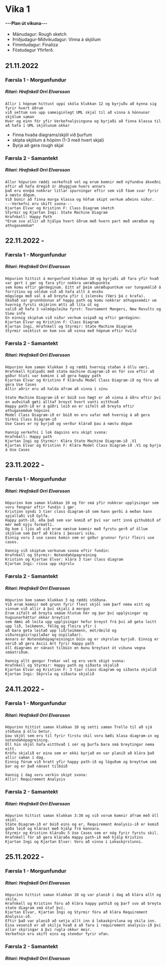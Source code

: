 # Vika 1

#### ---Plan út vikuna---
- Mánudagur: Rough sketch
- Þriðjudagur-Miðvikudagur: Vinna á skjölum
- Fimmtudagur: Finaliza
- Föstudagur Yfirferð.

## 21.11.2022
### Færsla 1 - Morgunfundur
##### Ritari: Hrafnkell Orri Elvarsson
```
Allir í hópnum hittust uppí skóla klukkan 12 og byrjuðu að kynna sig fyrir hvert öðrum
við settum svo upp sameiginlegt UML skjal til að vinna á hönnunar skjölum saman
Hver og einn fór yfir Verkefnalýsinguna og byrjaði að finna klassa til að hafa í UML skjölunum okkar
```
- Finna hvaða diagrams/skjöl við þurfum
- skipta skjölum á hópinn (1-3 með hvert skjal)
- Byrja að gera rough skjal


### Færsla 2 - Samantekt
##### Ritari: Hrafnkell Orri Elvarsson
```
Allur hópurinn ræddi verkefnið vel og erum komnir með nýfundna ákveðni eftir að hafa dregið úr áhyggjum hvers annars
það eru ennþá nokkrar litlar spurningar eftir sem við fáum svar fyrir á næstu dögum.
Við búnir að finna marga klassa og höfum skipt verkum aðeins niður.
---Verkefni eru skift svona---
Kjartan Elvar og Kristinn F: Class Diagram sketch
Styrmir og Kjartan Ingi: State Machine Diagram
Hrafnkell: Happy Path
*Erum svo allir að hjálpa hvert öðrum með hvern part með umræðum og athugasemdum*
```


## 22.11.2022 - 
### Færsla 1 - Morgunfundur
##### Ritari: Hrafnkell Orri Elvarsson
```
Hópurinn hittist á morgunfund klukkan 10 og byrjaði að fara yfir hvað var gert í gær og fara yfir nokkra umræðupunkta
sem komu eftir gærdeginum. Eitt af þeim umræðupuntkum var tungumálið á forritinu og völdum við að hafa allt á ensku 
mögulega með val á að breyta yfir í íslensku (Væri þá c krafa).
Skoðað var grunnhönnun af happy path og komu nokkrar athugasemdir um hvernig fyrsti skjárinn ætti að líta út og 
valið að hafa 3 valmöguleika fyrst: Tournament Mangers, New Results og View info
En einnig skiptum við niður verkum svipað og eftir gærdaginn:
Kjartan Elvar og Kristinn F: Class Diagram
Kjartan Ingi, Hrafnkell og Styrmir: State Machine Diagram
Styrmir veiktist en kom svo að vinna með hópnum eftir hvíld
```

### Færsla 2 - Samantekt
##### Ritari: Hrafnkell Orri Elvarsson
```
Hópurinn kom saman klukkan 3 og ræddi hvernig staðan á öllu væri.
Hrafnkell hjálpaði með state machine diagram-ið en fór svo eftir að góður hluti var kominn í að gera happy path
Kjartan Elvar og Kristinn F kláruðu Model Class Diagram-ið og fóru að gera Use Cases
Allir aðrir eru að halda áfram að vinna í sínu

State Machine Diagram-ið er búið svo hægt er að vinna á öðru eftir því en auðvitað gæti alltaf breyst hvort vanti eitthvað
Happy path-ið er á góðri leið en er sífelt að breyta eftir athugasemdum hópsins
Model Class Diagram-ið er búið en eru vafar með hvernig á að gera Virkni Class Diagram-ið
Use Cases er ný byrjað og verður klárað þau á næstu dögum

Þannig verkefni í lok dagsins eru skipt svona:
Hrafnkell: Happy path
Kjartan Ingi og Styrmir: Klára State Machine Diagram-ið .V1
Kjartan Elvar og Kristinn F: Klára Model Class Diagram-ið .V1 og byrja á Use Cases
```


## 23.11.2022 - 
### Færsla 1 - Morgunfundur
##### Ritari: Hrafnkell Orri Elvarsson
```
Hópurinn kom saman klukkan 10 og fór smá yfir nokkrar upplýsingar sem voru fengnar eftir fundin í gær.
Kristinn sýndi 3 tier class diagram-ið sem hann gerði á meðan hann spjallaði við Gylfa.
Happy path-ið, eða það sem var komið af því var sett inná githubbið af mér með nýju formatti.
Og kom í ljós að við erum næstum komnir með fyrstu gerð af öllum skjölum sem þarf að klára í þessari viku.
Einnig voru 3 use cases komin sem er góður grunnur fyrir fleiri use cases.

Þannig við skiptum verkunum svona eftir fundin:
Hrafnkell og Styrmir: Notendahópagreining
Kristinn og Kjartan Elvar: klára 3 tier class diagram
Kjartan Ingi: rissa upp skýrslu
```

### Færsla 2 - Samantekt
##### Ritari: Hrafnkell Orri Elvarsson
```
Hópurinn kom saman klukkan 3 og ræddi stöðuna.
Við erum komnir með grunn fyrir flest skjöl sem þarf nema eitt og vinnum við allir á því skjali á morgun
Erum sífalt að breyta smáum hlutum hér og þar því upplýsingar og hugsunarháttur okkar breytist
sem dæmi að leita upp upplýsingar hefur breyst frá því að geta leitt upp lið, leikmenn, félög og fleira yfir í
að bara geta leitað upp lið/leikmenn, mót/deild og viðureignir(spilaðar og óspilaðar).
Annars er Notendahópagreiningin búin og er skýrslan byrjuð. Einnig er verið að gera Ascii Art fyrir Happy path
öll diagrams er nánast tilbúin en munu breytast út vikuna vegna smáatriðum.

Þannig allt gengur frekar vel og eru verk skipt svona:
Hrafnkell og Styrmir: Happy path og síðasta skjalið
Kjartan Elvar og Kristinn F: 3 tier class diagram og síðasta skjalið
Kjartan Ingi: Skýrsla og síðasta skjalið
```


## 24.11.2022 - 
### Færsla 1 - Morgunfundur
##### Ritari: Hrafnkell Orri Elvarsson
```
Hópurinn hittist saman klukkan 10 og setti saman Trello til að sjá stöðuna á öllu betur.
þau skjöl sem eru til fyrir firstu skil voru bæði klasa diagram-in og notendahópagreining.
Öll hin skjöl hafa eitthvað í sér og þurfa bara smá breytingar nema eitt.
Kröfu skjalið er eina sem er ekki byrjað en var planið að klára það allir saman í dag.
Einnig fórum við hratt yfir happy path-ið og löguðum og breyttum smá þar og er það nánast tilbúið

Þannig í dag voru verkin skipt svona:
Allir: Requirement Analysis
```

### Færsla 2 - Samantekt
##### Ritari: Hrafnkell Orri Elvarsson
```
Hópurinn hittist saman klukkan 3:30 og við vorum komnir áfram með öll skjöl.
State Diagram-ið er búið eins og er, Requirement Analysis-ið er komið góða leið og klárast með hjálp frá kennara.
Styrmir og Kristinn kláruðu 5 Use Cases sem er nóg fyrir fyrstu skil.
Hrafnkell fór að gera kláraða Happy path-ið með hjálp Kristins
Kjartan Ingi og Kjartan Elvar: Voru að vinna í Lokaskýrslunni.
```


## 25.11.2022 - 
### Færsla 1 - Morgunfundur
##### Ritari: Hrafnkell Orri Elvarsson
```
Hópurinn hittist saman klukkan 10 og var planið í dag að klára allt og skila.
Hrafnkell og Kristinn fóru að klára happy pathið og þarf svo að breyta state diagram smá útaf því.
Kjartan Elvar, Kjartan Ingi og Styrmir fóru að klára Requirement Analysis-ið.
Eftir það var planið að setja allt inn á lokaskýrsluna og skila inn.
Eina vesenið er að skilja hvað á að fara í requirement analysis-ið því allar skýringar á því rugla okkur meir.
Verkefnin eru skift eins og stendur fyrir ofan.
```

### Færsla 2 - Samantekt
##### Ritari: Hrafnkell Orri Elvarsson
```

```
